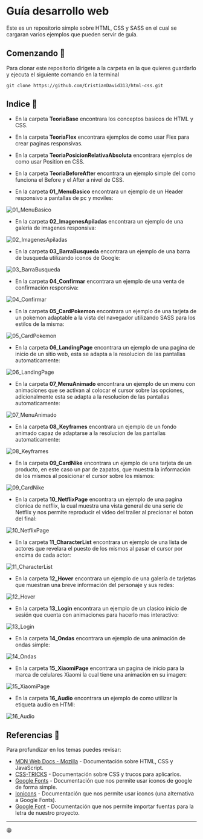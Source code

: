 # Guía desarrollo web

Este es un repositorio simple sobre HTML, CSS y SASS en el cual se cargaran varios ejemplos que pueden servir de guía.

## Comenzando 🚀

Para clonar este repositorio dirigete a la carpeta en la que quieres guardarlo y ejecuta el siguiente comando en la terminal

```
git clone https://github.com/CristianDavid313/html-css.git
```

## Indice 📢

* En la carpeta **TeoriaBase** encontrara los conceptos basicos de HTML y CSS.

* En la carpeta **TeoriaFlex** encontrara ejemplos de como usar Flex para crear paginas responsivas.

* En la carpeta **TeoriaPosicionRelativaAbsoluta** encontrara ejemplos de como usar Position en CSS.

* En la carpeta **TeoriaBeforeAfter** encontrara un ejemplo simple del como funciona el Before y el After a nivel de CSS.

* En la carpeta **01_MenuBasico** encontrara un ejemplo de un Header responsivo a pantallas de pc y moviles:

![01_MenuBasico](https://github.com/CristianDavid313/html-css/blob/main/Capturas/01_MenuBasico.png)

* En la carpeta **02_ImagenesApiladas** encontrara un ejemplo de una galeria de imagenes responsiva:

![02_ImagenesApiladas](https://github.com/CristianDavid313/html-css/blob/main/Capturas/02_ImagenesApiladas.png)

* En la carpeta **03_BarraBusqueda** encontrara un ejemplo de una barra de busqueda utilizando iconos de Google:

![03_BarraBusqueda](https://github.com/CristianDavid313/html-css/blob/main/Capturas/03_BarraBusqueda.png)

* En la carpeta **04_Confirmar** encontrara un ejemplo de una venta de confirmación responsiva:

![04_Confirmar](https://github.com/CristianDavid313/html-css/blob/main/Capturas/04_Confirmar.png)

* En la carpeta **05_CardPokemon** encontrara un ejemplo de una tarjeta de un pokemon adaptable a la vista del navegador utilizando SASS para los estilos de la misma:

![05_CardPokemon](https://github.com/CristianDavid313/html-css/blob/main/Capturas/05_CardPokemon.png)

* En la carpeta **06_LandingPage** encontrara un ejemplo de una pagina de inicio de un sitio web, esta se adapta a la resolucion de las pantallas automaticamente:

![06_LandingPage](https://github.com/CristianDavid313/html-css/blob/main/Capturas/06_LandingPage.png)

* En la carpeta **07_MenuAnimado** encontrara un ejemplo de un menu con animaciones que se activan al colocar el cursor sobre las opciones, adicionalmente esta se adapta a la resolucion de las pantallas automaticamente:

![07_MenuAnimado](https://github.com/CristianDavid313/html-css/blob/main/Capturas/07_MenuAnimado.png)

* En la carpeta **08_Keyframes** encontrara un ejemplo de un fondo animado capaz de adaptarse a la resolucion de las pantallas automaticamente:

![08_Keyframes](https://github.com/CristianDavid313/html-css/blob/main/Capturas/08_Keyframes.png)

* En la carpeta **09_CardNike** encontrara un ejemplo de una tarjeta de un producto, en este caso un par de zapatos, que muestra la información de los mismos al posicionar el cursor sobre los mismos:

![09_CardNike](https://github.com/CristianDavid313/html-css/blob/main/Capturas/09_CardNike.png)

* En la carpeta **10_NetflixPage** encontrara un ejemplo de una pagina clonica de netflix, la cual muestra una vista general de una serie de Netflix y nos permite reproducir el video del trailer al precionar el boton del final:

![10_NetflixPage](https://github.com/CristianDavid313/html-css/blob/main/Capturas/10_NetflixPage.png)

* En la carpeta **11_CharacterList** encontrara un ejemplo de una lista de actores que revelara el puesto de los mismos al pasar el cursor por encima de cada actor:

![11_CharacterList](https://github.com/CristianDavid313/html-css/blob/main/Capturas/11_CharacterList.png)

* En la carpeta **12_Hover** encontrara un ejemplo de una galería de tarjetas que muestran una breve información del personaje y sus redes:

![12_Hover](https://github.com/CristianDavid313/html-css/blob/main/Capturas/12_Hover.png)

* En la carpeta **13_Login** encontrara un ejemplo de un clasico inicio de sesión que cuenta con animaciones para hacerlo mas interactivo:

![13_Login](https://github.com/CristianDavid313/html-css/blob/main/Capturas/13_Login.png)

* En la carpeta **14_Ondas** encontrara un ejemplo de una animación de ondas simple:

![14_Ondas](https://github.com/CristianDavid313/html-css/blob/main/Capturas/14_Ondas.png)

* En la carpeta **15_XiaomiPage** encontrara un pagina de inicio para la marca de celulares Xiaomi la cual tiene una animación en su imagen:

![15_XiaomiPage](https://github.com/CristianDavid313/html-css/blob/main/Capturas/15_XiaomiPage.png)

* En la carpeta **16_Audio** encontrara un ejemplo de como utilizar la etiqueta audio en HTMl:

![16_Audio](https://github.com/CristianDavid313/html-css/blob/main/Capturas/16_Audio.png)

## Referencias 🔧

Para profundizar en los temas puedes revisar:

* [MDN Web Docs - Mozilla](https://developer.mozilla.org/es/) - Documentación sobre HTML, CSS y JavaScript.
* [CSS-TRICKS](https://css-tricks.com/guides/) - Documentación sobre CSS y trucos para aplicarlos.
* [Google Fonts](https://developers.google.com/fonts/docs/material_icons?hl=es-419) - Documentación que nos permite usar iconos de google de forma simple.
* [Ionicons](https://ionic.io/ionicons/usage) - Documentación que nos permite usar iconos (una alternativa a Google Fonts).
* [Google Font](https://fonts.google.com/?query=poppins) - Documentación que nos permite importar fuentas para la letra de nuestro proyecto.

---
😁